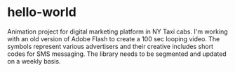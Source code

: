 # hello-world
Animation project for digital marketing platform in NY Taxi cabs.
I'm working with an old version of Adobe Flash to create a 100 sec looping video. The symbols represent various advertisers and their creative includes short codes for SMS messaging. The library needs to be segmented and updated on a weekly basis.
